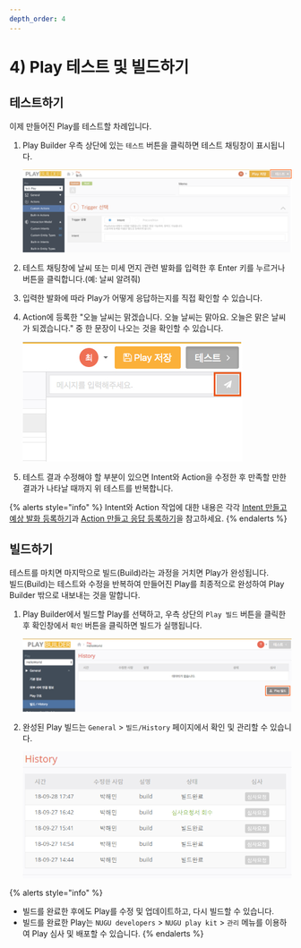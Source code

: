 ```yaml
---
depth_order: 4
---
```


# 4) Play 테스트 및 빌드하기

## 테스트하기

이제 만들어진 Play를 테스트할 차례입니다.

1. Play Builder 우측 상단에 있는 `테스트` 버튼을 클릭하면 테스트 채팅창이 표시됩니다.

   ![](/assets/images/test-and-build-a-play-01.png)
2. 테스트 채팅창에 날씨 또는 미세 먼지 관련 발화를 입력한 후 Enter 키를 누르거나 버튼을 클릭합니다.(예: 날씨 알려줘)
3. 입력한 발화에 따라 Play가 어떻게 응답하는지를 직접 확인할 수 있습니다.
4. Action에 등록한 "오늘 날씨는 맑겠습니다. 오늘 날씨는 맑아요. 오늘은 맑은 날씨가 되겠습니다." 중 한 문장이 나오는 것을 확인할 수 있습니다.

   ![](/assets/images/test-and-build-a-play-02.jpg)
5. 테스트 결과 수정해야 할 부분이 있으면 Intent와 Action을 수정한 후 만족할 만한 결과가 나타날 때까지 위 테스트를 반복합니다.

{% alerts style="info" %}
Intent와 Action 작업에 대한 내용은 각각 [Intent 만들고 예상 발화 등록하기](create-an-intent-and-custom-utterances)과 [Action 만들고 응답 등록하기](create-an-action-and-an-answer)을 참고하세요.
{% endalerts %}

## 빌드하기

테스트를 마치면 마지막으로 빌드(Build)라는 과정을 거치면 Play가 완성됩니다.\
빌드(Build)는 테스트와 수정을 반복하여 만들어진 Play를 최종적으로 완성하여 Play Builder 밖으로 내보내는 것을 말합니다.

1. Play Builder에서 빌드할 Play를 선택하고, 우측 상단의 `Play 빌드` 버튼을 클릭한 후 확인창에서 `확인` 버튼을 클릭하면 빌드가 실행됩니다.

   ![](/assets/images/test-and-build-a-play-03.png)
2. 완성된 Play 빌드는 `General` > `빌드/History` 페이지에서 확인 및 관리할 수 있습니다.

   ![](/assets/images/test-and-build-a-play-04.png)

{% alerts style="info" %}
* 빌드를 완료한 후에도 Play를 수정 및 업데이트하고, 다시 빌드할 수 있습니다.
* 빌드를 완료한 Play는 `NUGU developers` > `NUGU play kit` > `관리` 메뉴를 이용하여 Play 심사 및 배포할 수 있습니다.
{% endalerts %}
